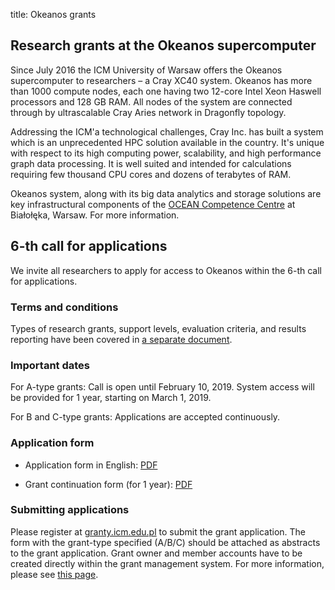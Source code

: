 title: Okeanos grants

## Research grants at the Okeanos supercomputer

Since July 2016 the ICM University of Warsaw offers the Okeanos
supercomputer to researchers – a Cray XC40 system. Okeanos has more
than 1000 compute nodes, each one having two 12-core Intel Xeon
Haswell processors and 128 GB RAM. All nodes of the system are
connected through by ultrascalable Cray Aries network in Dragonfly
topology.

Addressing the ICM'a technological challenges, Cray Inc. has built a
system which is an unprecedented HPC solution available in the
country. It's unique with respect to its high computing power,
scalability, and high performance graph data processing. It is well
suited and intended for calculations requiring few thousand CPU cores
and dozens of terabytes of RAM.

Okeanos system, along with its big data analytics and storage
solutions are key infrastructural components of the [OCEAN Competence
Centre](http://ocean.icm.edu.pl) at Białołęka, Warsaw. For more information.

## 6-th call for applications

We invite all researchers to apply for access to Okeanos within the
6-th call for applications.

### Terms and conditions

Types of research grants, support levels, evaluation criteria, and
results reporting have been covered in [a separate
document](././Granty_Okeanos_EN.pdf).

### Important dates

For A-type grants: Call is open until February 10, 2019. System access
will be provided for 1 year, starting on March 1, 2019.

For B and C-type grants: Applications are accepted continuously.

### Application form

- Application form in English:
  [PDF](./Formularz_Grant_En_Konkurs_5.pdf)

- Grant continuation form (for 1 year):
  [PDF](./Formularz_wniosek_o_przedluzenie_grantu.pdf)

### Submitting applications

Please register at [granty.icm.edu.pl](https://granty.icm.edu.pl) to
submit the grant application. The form with the grant-type specified
(A/B/C) should be attached as abstracts to the grant
application. Grant owner and member accounts have to be created
directly within the grant management system. For more information,
please see [this page](./jak_wystapic_o_grant_obliczeniowy.en.md).
